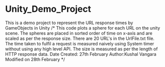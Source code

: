 # Unity_Demo_Project
This is a demo project to represent the URL response times by GameObjects in Unity
/*
This code plots a sphere for each URL on the unity scene. The spheres are placed in sorted order of time on x-axis and are scaled as per the response size. 
There are 20 URL's in the UrlFile.txt file.
The time taken to fulfil a request is measured naively using System timer without using any high level API.
The size is measured as per the length of HTTP response data.
Date Created: 27th February
Author:Kushal Vangara
Modified on 28th February 
*/
